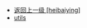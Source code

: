 - [返回上一级 [heibaiying]](notes/code/Hadoop/hdfs-java-api/src/main/java/com/heibaiying/)
- [utils](notes/code/Hadoop/hdfs-java-api/src/main/java/com/heibaiying/utils/)
